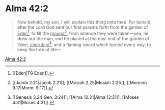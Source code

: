 # Alma 42:2

> Now behold, my son, I will explain this thing unto thee. For behold, after the Lord God sent our first parents forth from the garden of <u>Eden</u>[^a], to till the <u>ground</u>[^b], from whence they were taken—yea, he drew out the man, and he placed at the east end of the garden of Eden, <u>cherubim</u>[^c], and a flaming sword which turned every way, to keep the tree of life—

[Alma 42:2](https://www.churchofjesuschrist.org/study/scriptures/bofm/alma/42?lang=eng&id=p2#p2)


[^a]: [[Eden|TG Eden]].  
[^b]: [[Jacob 2.21|Jacob 2:21]]; [[Mosiah 2.25|Mosiah 2:25]]; [[Mormon 9.17|Morm. 9:17]].  
[^c]: [[Genesis 3.24|Gen. 3:24]]; [[Alma 12.21|Alma 12:21]]; [[Moses 4.31|Moses 4:31]].  
